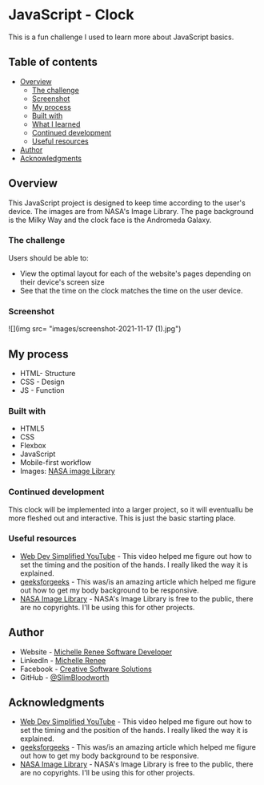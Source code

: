# JavaScript - Clock

This is a fun challenge I used to learn more about JavaScript basics. 

## Table of contents

- [Overview](#overview)
  - [The challenge](#the-challenge)
  - [Screenshot](#screenshot)
  - [My process](#my-process)
  - [Built with](#built-with)
  - [What I learned](#what-i-learned)
  - [Continued development](#continued-development)
  - [Useful resources](#useful-resources)
- [Author](#author)
- [Acknowledgments](#acknowledgments)

## Overview
This JavaScript project is designed to keep time according to the user's device.
The images are from NASA's Image Library. The page background is the Milky Way and the clock face is the Andromeda Galaxy. 

### The challenge

Users should be able to:

- View the optimal layout for each of the website's pages depending on their device's screen size
- See that the time on the clock matches the time on the user device.

### Screenshot

![](img src= "images/screenshot-2021-11-17 (1).jpg")

## My process

- HTML- Structure
- CSS - Design
- JS - Function

### Built with

- HTML5
- CSS
- Flexbox
- JavaScript
- Mobile-first workflow
- Images: [NASA image Library](https://images.nasa.gov)

### Continued development

This clock will be implemented into a larger project, so it will eventuallu be more fleshed out and  interactive. This is just the basic starting place.

### Useful resources

- [Web Dev Simplified YouTube](https://youtu.be/Ki0XXrlKlHY) - This video helped me figure out how to set the timing and the position of the hands. I really liked the way it is explained.
- [geeksforgeeks](https://www.geeksforgeeks.org/how-to-set-a-responsive-full-background-image-using-css/) - This was/is an amazing article which helped me figure out how to get my body background to be responsive.
- [NASA Image Library](https://images.nasa.gov) - NASA's Image Library is free to the public, there are no copyrights. I'll be using this for other projects.

## Author

- Website - [Michelle Renee Software Developer](https://slimbloodworth.editorx.io/portfolio)
- LinkedIn - [Michelle Renee](https://www.linkedin.com/in/michelle-renee-99b455187/)
- Facebook - [Creative Software Solutions](https://www.facebook.com/profile.php?id=100073842390690)
- GitHub - [@SlimBloodworth](https://github.com/SlimBloodworth)

## Acknowledgments

- [Web Dev Simplified YouTube](https://youtu.be/Ki0XXrlKlHY) - This video helped me figure out how to set the timing and the position of the hands. I really liked the way it is explained.
- [geeksforgeeks](https://www.geeksforgeeks.org/how-to-set-a-responsive-full-background-image-using-css/) - This was/is an amazing article which helped me figure out how to get my body background to be responsive.
- [NASA Image Library](https://images.nasa.gov) - NASA's Image Library is free to the public, there are no copyrights. I'll be using this for other projects.
